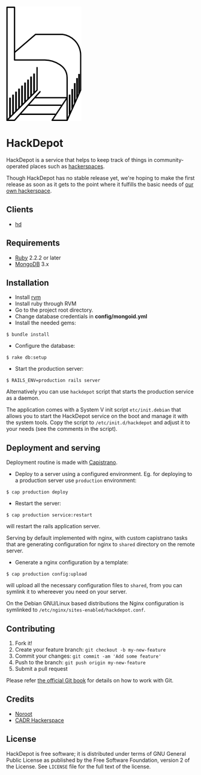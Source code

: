 ![HackDepot](https://github.com/cadrspace/hackdepot/blob/master/doc/logo.png)

# HackDepot

HackDepot is a service that helps to keep track of things in
community-operated places such as
[hackerspaces](http://hackerspaces.org/).

Though HackDepot has no stable release yet, we're hoping to make the
first release as soon as it gets to the point where it fulfills the
basic needs of [our own hackerspace](http://cadrspace.ru/).

## Clients

- [hd](https://github.com/cadrspace/hd)

## Requirements

- [Ruby](https://www.ruby-lang.org/) 2.2.2 or later
- [MongoDB](https://www.mongodb.com/) 3.x

## Installation

- Install [rvm](https://rvm.io)
- Install ruby through RVM
- Go to the project root directory.
- Change database credentials in **config/mongoid.yml**
- Install the needed gems:
```
$ bundle install
```
- Configure the database:
```
$ rake db:setup
```
- Start the production server:
```
$ RAILS_ENV=production rails server
```

Alternatively you can use `hackdepot` script that starts the
production service as a daemon.

The application comes with a System V init script `etc/init.debian`
that allows you to start the HackDepot service on the boot and manage
it with the system tools.  Copy the script to `/etc/init.d/hackdepot`
and adjust it to your needs (see the comments in the script).

## Deployment and serving

Deployment routine is made with [Capistrano](http://capistranorb.com).

- Deploy to a server using a configured environment.  Eg. for
deploying to a production server use `production` environment:

```
$ cap production deploy
```

- Restart the server:

```
$ cap production service:restart
```

will restart the rails application server.

Serving by default implemented with nginx, with custom capistrano
tasks that are generating configuration for nginx to `shared`
directory on the remote server.

- Generate a nginx configuration by a template:

```
$ cap production config:upload
```

will upload all the necessary configuration files to `shared`, from
you can symlink it to whereever you need on your server.

On the Debian GNU/Linux based distributions the Nginx configuration is
symlinked to `/etc/nginx/sites-enabled/hackdepot.conf`.

## Contributing

1. Fork it!
2. Create your feature branch: `git checkout -b my-new-feature`
3. Commit your changes: `git commit -am 'Add some feature'`
4. Push to the branch: `git push origin my-new-feature`
5. Submit a pull request

Please refer [the official Git book](https://www.git-scm.com/book/)
for details on how to work with Git.

## Credits

- [Noroot](https://github.com/noroot)
- [CADR Hackerspace](https://github.com/cadrspace)

## License

HackDepot is free software; it is distributed under terms of GNU
General Public License as published by the Free Software Foundation,
version 2 of the License.  See `LICENSE` file for the full text of the
license.
